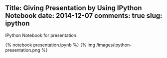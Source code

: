 Title: Giving Presentation by Using IPython Notebook
date: 2014-12-07
comments: true
slug: ipython
---

<!-- PELICAN_BEGIN_SUMMARY -->
IPython Notebook for presentation.
<!-- PELICAN_END_SUMMARY -->

{% notebook presentation.ipynb %}
{% img /images/ipython-presentation.png %}